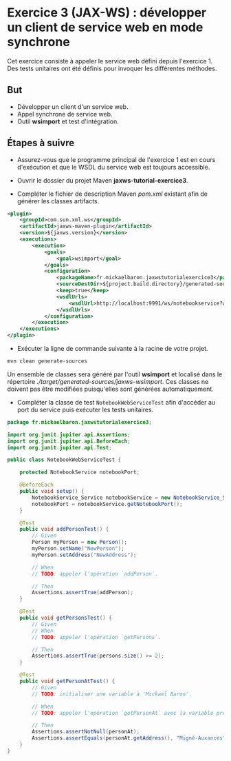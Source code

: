 # Exercice 3 (JAX-WS) : développer un client de service web en mode synchrone

Cet exercice consiste à appeler le service web défini depuis l'exercice 1\. Des tests unitaires ont été définis pour invoquer les différentes méthodes.

## But

- Développer un client d'un service web.
- Appel synchrone de service web.
- Outil **wsimport** et test d'intégration.

## Étapes à suivre

- Assurez-vous que le programme principal de l'exercice 1 est en cours d'exécution et que le WSDL du service web est toujours accessible.

- Ouvrir le dossier du projet Maven **jaxws-tutorial-exercice3**.

- Compléter le fichier de description Maven _pom.xml_ existant afin de générer les classes artifacts.

```xml
<plugin>
    <groupId>com.sun.xml.ws</groupId>
    <artifactId>jaxws-maven-plugin</artifactId>
    <version>${jaxws.version}</version>
    <executions>
        <execution>
            <goals>
                <goal>wsimport</goal>
            </goals>
            <configuration>
                <packageName>fr.mickaelbaron.jaxwstutorialexercice3</packageName>
                <sourceDestDir>${project.build.directory}/generated-sources/jaxws-wsimport</sourceDestDir>
                <keep>true</keep>
                <wsdlUrls>
                    <wsdlUrl>http://localhost:9991/ws/notebookservice?wsdl</wsdlUrl>
                </wsdlUrls>
            </configuration>
        </execution>
    </executions>
</plugin>
```

- Exécuter la ligne de commande suivante à la racine de votre projet.

```bash
mvn clean generate-sources
```

Un ensemble de classes sera généré par l'outil **wsimport** et localisé dans le répertoire _./target/generated-sources/jaxws-wsimport_. Ces classes ne doivent pas être modifiées puisqu'elles sont générées automatiquement.

- Compléter la classe de test `NotebookWebServiceTest` afin d'accéder au port du service puis exécuter les tests unitaires.

```java
package fr.mickaelbaron.jaxwstutorialexercice3;

import org.junit.jupiter.api.Assertions;
import org.junit.jupiter.api.BeforeEach;
import org.junit.jupiter.api.Test;

public class NotebookWebServiceTest {

    protected NotebookService notebookPort;

	@BeforeEach
    public void setup() {
        NotebookService_Service notebookService = new NotebookService_Service();
        notebookPort = notebookService.getNotebookPort();
    }

    @Test
    public void addPersonTest() {
        // Given
        Person myPerson = new Person();
        myPerson.setName("NewPerson");
        myPerson.setAddress("NewAddress");

        // When
        // TODO: appeler l'opération `addPerson`.

        // Then
        Assertions.assertTrue(addPerson);
    }

    @Test
    public void getPersonsTest() {
        // Given
        // When
        // TODO: appeler l'opération `getPersons`.

        // Then
        Assertions.assertTrue(persons.size() >= 2);
    }

    @Test
    public void getPersonAtTest() {
        // Given
        // TODO: initialiser une variable à 'Mickael Baron'.

        // When
        // TODO: appeler l'opération `getPersonAt` avec la variable précédente.

        // Then
        Assertions.assertNotNull(personAt);
        Assertions.assertEquals(personAt.getAddress(), "Migné-Auxances");
    }
}
```
